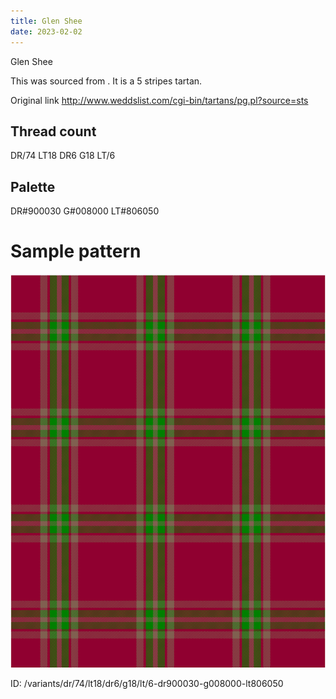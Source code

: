 ```yaml
---
title: Glen Shee
date: 2023-02-02
---
```

Glen Shee

This was sourced from <no value>.  It is a 5 stripes tartan.

Original link http://www.weddslist.com/cgi-bin/tartans/pg.pl?source=sts

## Thread count
DR/74 LT18 DR6 G18 LT/6

## Palette
DR#900030 G#008000 LT#806050

# Sample pattern

![Tartan detail](tartan.png "DR/74 LT18 DR6 G18 LT/6 tartan")

ID: /variants/dr/74/lt18/dr6/g18/lt/6-dr900030-g008000-lt806050